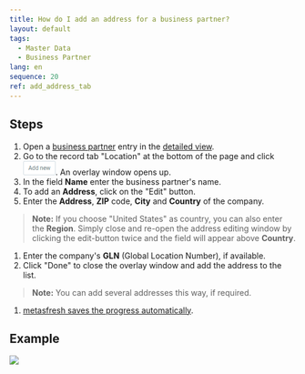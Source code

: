```yaml
---
title: How do I add an address for a business partner?
layout: default
tags:
  - Master Data
  - Business Partner
lang: en
sequence: 20
ref: add_address_tab
---
```


## Steps
1. Open a [business partner](New_Business_Partner) entry in the [detailed view](ViewModes).
1. Go to the record tab "Location" at the bottom of the page and click ![](assets/Add_New_Button.png). An overlay window opens up.
1. In the field **Name** enter the business partner's name.
1. To add an **Address**, click on the "Edit" button.
1. Enter the **Address**, **ZIP** code, **City** and **Country** of the company.
 >**Note:** If you choose "United States" as country, you can also enter the **Region**. Simply close and re-open the address editing window by clicking the edit-button twice and the field will appear above **Country**.

1. Enter the company's **GLN** (Global Location Number), if available.
1. Click "Done" to close the overlay window and add the address to the list.
 >**Note:** You can add several addresses this way, if required.

1. [metasfresh saves the progress automatically](Saveindicator).

## Example
![](assets/Add_address_tab.gif)
